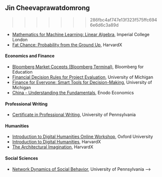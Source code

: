 ## Jin Cheevaprawatdomrong



<!-- 
This page supplements my curriculum vitae with downloadable papers.

## CV

- [Pdf](assets/docs/cheeva_cv.pdf)

## Publications

- **J. Cheevaprawatdomrong**, A. Schofield, and A. T. Rutherford. [More Than Words:
Collocation Tokenization for Latent Dirichlet Allocation Models](assets/docs/More_Than_Words.pdf). Findings of the ACL, 2022.
- P. Chormai, P. Prasertsom, **J. Cheevaprawatdomrong**, and A. T. Rutherford.
[Syllable-based Neural Thai Word Segmentation](assets/docs/Word_Segmentation.pdf). COLING, 2020.

<!-- ## Certificates

#### Computer Science
- [Intro to Computer Science and Programming Using Python](https://courses.edx.org/certificates/fef8542658bd4d91be23591e382129a6), MITx
- [CS50’s Introduction to Computer Science](https://courses.edx.org/certificates/e9ea6c9ab4884687b80c536f0394a0e7), HarvardX

#### Data Science
- [Data Scientist Career Track](https://www.datacamp.com/statement-of-accomplishment/track/3b56e2dbdde893aaf1e066736752f88a3ecd1da3), Datacamp
- [Data Visualization in Python with Dash](assets/docs/Cert_Python_Dash.pdf), Linkedin Learning

#### Mathematics
<<<<<<< HEAD
- [Single Variable Calculus](), University of Pennsylvania
- [Mathematics for Machine Learning: Multivariate Calculus](https://www.coursera.org/account/accomplishments/certificate/5D3RQU7WSHNN), Imperial College London 
=======
<!-- 
- [Single Variable Calculus](https://www.coursera.org/account/accomplishments/certificate/J9ZKW9WZJYU5), University of Pennsylvania
- [Mathematics for Machine Learning: Multivariate Calculus](https://www.coursera.org/account/accomplishments/certificate/5D3RQU7WSHNN), Imperial College London 
-->
>>>>>>> 286fbc4af747e13f323f575ffc6946e6d6c3a89d
- [Mathematics for Machine Learning: Linear Algebra](https://www.coursera.org/account/accomplishments/certificate/S932HKACBCLT), Imperial College London
- [Fat Chance: Probability from the Ground Up](https://courses.edx.org/certificates/c7610a6396684fbb84e0682820e8bf28), HarvardX

#### Economics and Finance
- [Bloomberg Market Cocepts (Bloomberg Terminal)](https://portal.bloombergforeducation.com/certificates/CSnJgsAt2CfraveKUM3rsM7S), Bloomberg for Education
- [Financial Decision Rules for Project Evaluation](https://courses.edx.org/certificates/c5da5308db6d4c55b4c604a25f6a5e59), University of Michigan
- [Finance for Everyone: Smart Tools for Decision-Making](https://courses.edx.org/certificates/e2d4fa15441945d984485bb2b5ff4bc7), University of Michigan
- [China - Understanding the Fundamentals](https://courses.edx.org/certificates/1f32aee413384e979c4ce5b75d2a97b9), Enodo Economics

#### Professional Writing
- [Certificate in Professional Writing](assets/docs/Cert_Professional_Writing.pdf), University of Pennsylvania

#### Humanities
- [Introduction to Digital Humanities Online Workshop](assets/docs/oxford_dh.pdf), Oxford University
- [Introduction to Digital Humanities](https://courses.edx.org/certificates/b011e916c3f24aae919865a9af89c874), HarvardX
- [The Architectural Imagination](https://courses.edx.org/certificates/015d94b104934ad088c3bd7afff80b3e), HarvardX

#### Social Sciences
- [Network Dynamics of Social Behavior](https://coursera.org/verify/6DMA386BVBUB), University of Pennsylvania -->

<!--
## Welcome to GitHub Pages
- You can use the [editor on GitHub](https://github.com/jin236248/jin236248.github.io/edit/main/index.md) to maintain and preview the content for your website in Markdown files.
- For more details see [Basic writing and formatting syntax](https://docs.github.com/en/github/writing-on-github/getting-started-with-writing-and-formatting-on-github/basic-writing-and-formatting-syntax).
- Your Pages site will use the layout and styles from the Jekyll theme you have selected in your [repository settings](https://github.com/jin236248/jin236248.github.io/settings/pages). The name of this theme is saved in the Jekyll `_config.yml` configuration file.
- Having trouble with Pages? Check out our [documentation](https://docs.github.com/categories/github-pages-basics/) or [contact support](https://support.github.com/contact) and we’ll help you sort it out.
-->
